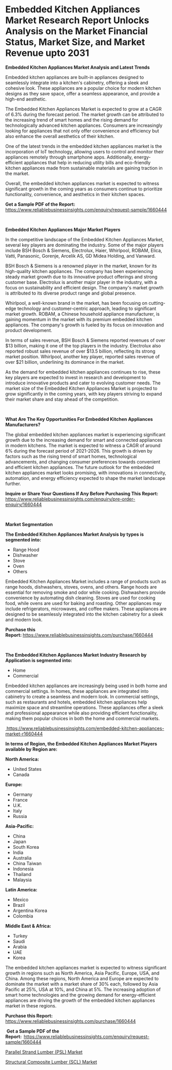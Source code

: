 <p><h1>Embedded Kitchen Appliances Market Research Report Unlocks Analysis on the Market Financial Status, Market Size, and Market Revenue upto 2031</h1></p><p><strong>Embedded Kitchen Appliances Market Analysis and Latest Trends</strong></p>
<p><p>Embedded kitchen appliances are built-in appliances designed to seamlessly integrate into a kitchen's cabinetry, offering a sleek and cohesive look. These appliances are a popular choice for modern kitchen designs as they save space, offer a seamless appearance, and provide a high-end aesthetic.</p><p>The Embedded Kitchen Appliances Market is expected to grow at a CAGR of 6.3% during the forecast period. The market growth can be attributed to the increasing trend of smart homes and the rising demand for technologically advanced kitchen appliances. Consumers are increasingly looking for appliances that not only offer convenience and efficiency but also enhance the overall aesthetics of their kitchen.</p><p>One of the latest trends in the embedded kitchen appliances market is the incorporation of IoT technology, allowing users to control and monitor their appliances remotely through smartphone apps. Additionally, energy-efficient appliances that help in reducing utility bills and eco-friendly kitchen appliances made from sustainable materials are gaining traction in the market.</p><p>Overall, the embedded kitchen appliances market is expected to witness significant growth in the coming years as consumers continue to prioritize functionality, convenience, and aesthetics in their kitchen spaces.</p></p>
<p><strong>Get a Sample PDF of the Report:&nbsp;</strong> <a href="https://www.reliablebusinessinsights.com/enquiry/request-sample/1660444">https://www.reliablebusinessinsights.com/enquiry/request-sample/1660444</a></p>
<p>&nbsp;</p>
<p><strong>Embedded Kitchen Appliances Major Market Players</strong></p>
<p><p>In the competitive landscape of the Embedded Kitchen Appliances Market, several key players are dominating the industry. Some of the major players include BSH Bosch & Siemens, Electrolux, Haier, Whirlpool, ROBAM, Elica, Vatti, Panasonic, Gorenje, Arcelik AS, GD Midea Holding, and Vanward.</p><p>BSH Bosch & Siemens is a renowned player in the market, known for its high-quality kitchen appliances. The company has been experiencing steady market growth due to its innovative product offerings and strong customer base. Electrolux is another major player in the industry, with a focus on sustainability and efficient design. The company's market growth is attributed to its diverse product range and global presence.</p><p>Whirlpool, a well-known brand in the market, has been focusing on cutting-edge technology and customer-centric approach, leading to significant market growth. ROBAM, a Chinese household appliance manufacturer, is gaining momentum in the market with its premium embedded kitchen appliances. The company's growth is fueled by its focus on innovation and product development.</p><p>In terms of sales revenue, BSH Bosch & Siemens reported revenues of over $13 billion, making it one of the top players in the industry. Electrolux also reported robust sales revenue of over $13.5 billion, reflecting its strong market position. Whirlpool, another key player, reported sales revenue of over $21 billion, underlining its dominance in the market.</p><p>As the demand for embedded kitchen appliances continues to rise, these key players are expected to invest in research and development to introduce innovative products and cater to evolving customer needs. The market size of the Embedded Kitchen Appliances Market is projected to grow significantly in the coming years, with key players striving to expand their market share and stay ahead of the competition.</p></p>
<p>&nbsp;</p>
<p><strong>What Are The Key Opportunities For Embedded Kitchen Appliances Manufacturers?</strong></p>
<p><p>The global embedded kitchen appliances market is experiencing significant growth due to the increasing demand for smart and connected appliances in modern kitchens. The market is expected to witness a CAGR of around 6% during the forecast period of 2021-2026. This growth is driven by factors such as the rising trend of smart homes, technological advancements, and changing consumer preferences towards convenient and efficient kitchen appliances. The future outlook for the embedded kitchen appliances market looks promising, with innovations in connectivity, automation, and energy efficiency expected to shape the market landscape further.</p></p>
<p><strong>Inquire or Share Your Questions If Any Before Purchasing This Report:</strong> <a href="https://www.reliablebusinessinsights.com/enquiry/pre-order-enquiry/1660444">https://www.reliablebusinessinsights.com/enquiry/pre-order-enquiry/1660444</a></p>
<p>&nbsp;</p>
<p><strong>Market Segmentation</strong></p>
<p><strong>The Embedded Kitchen Appliances Market Analysis by types is segmented into:</strong></p>
<p><ul><li>Range Hood</li><li>Dishwasher</li><li>Stove</li><li>Oven</li><li>Others</li></ul></p>
<p><p>Embedded Kitchen Appliances Market includes a range of products such as range hoods, dishwashers, stoves, ovens, and others. Range hoods are essential for removing smoke and odor while cooking. Dishwashers provide convenience by automating dish cleaning. Stoves are used for cooking food, while ovens are used for baking and roasting. Other appliances may include refrigerators, microwaves, and coffee makers. These appliances are designed to be seamlessly integrated into the kitchen cabinetry for a sleek and modern look.</p></p>
<p><strong>Purchase this Report:&nbsp;</strong><a href="https://www.reliablebusinessinsights.com/purchase/1660444">https://www.reliablebusinessinsights.com/purchase/1660444</a></p>
<p>&nbsp;</p>
<p><strong>The Embedded Kitchen Appliances Market Industry Research by Application is segmented into:</strong></p>
<p><ul><li>Home</li><li>Commercial</li></ul></p>
<p><p>Embedded kitchen appliances are increasingly being used in both home and commercial settings. In homes, these appliances are integrated into cabinetry to create a seamless and modern look. In commercial settings, such as restaurants and hotels, embedded kitchen appliances help maximize space and streamline operations. These appliances offer a sleek and professional appearance while also providing efficient functionality, making them popular choices in both the home and commercial markets.</p></p>
<p><a href="https://www.reliablebusinessinsights.com/embedded-kitchen-appliances-market-r1660444">&nbsp;https://www.reliablebusinessinsights.com/embedded-kitchen-appliances-market-r1660444</a></p>
<p><strong>In terms of Region, the Embedded Kitchen Appliances Market Players available by Region are:</strong></p>
<p>
    <p> <strong> North America: </strong>
        <ul>
            <li>United States</li>
            <li>Canada</li>
        </ul>
        </p> 
    <p> <strong> Europe: </strong>
        <ul>
            <li>Germany</li>
            <li>France</li>
            <li>U.K.</li>
            <li>Italy</li>
            <li>Russia</li>
        </ul>
        </p> 
    <p> <strong> Asia-Pacific: </strong>
        <ul>
            <li>China</li>
            <li>Japan</li>
            <li>South Korea</li>
            <li>India</li>
            <li>Australia</li>
            <li>China Taiwan</li>
            <li>Indonesia</li>
            <li>Thailand</li>
            <li>Malaysia</li>
        </ul>
        </p> 
    <p> <strong> Latin America: </strong>
        <ul>
            <li>Mexico</li>
            <li>Brazil</li>
            <li>Argentina Korea</li>
            <li>Colombia</li>
        </ul>
        </p> 
    <p> <strong> Middle East & Africa: </strong>
        <ul>
            <li>Turkey</li>
            <li>Saudi</li>
            <li>Arabia</li>
            <li>UAE</li>
            <li>Korea</li>
        </ul>
    </p>
    </p>
<p><p>The embedded kitchen appliances market is expected to witness significant growth in regions such as North America, Asia Pacific, Europe, USA, and China. Among these regions, North America and Europe are expected to dominate the market with a market share of 30% each, followed by Asia Pacific at 25%, USA at 10%, and China at 5%. The increasing adoption of smart home technologies and the growing demand for energy-efficient appliances are driving the growth of the embedded kitchen appliances market in these regions.</p></p>
<p><strong>Purchase this Report: </strong><a href="https://www.reliablebusinessinsights.com/purchase/1660444">https://www.reliablebusinessinsights.com/purchase/1660444</a></p>
<p>&nbsp;<strong>Get a Sample PDF of the Report:&nbsp;&nbsp;</strong><a href="https://www.reliablebusinessinsights.com/enquiry/request-sample/1660444">https://www.reliablebusinessinsights.com/enquiry/request-sample/1660444</a></p>
<p><strong></strong></p>
<p><p><a href="https://github.com/huqhwmcs55/Market-Research-Report-List-1/blob/main/parallel-strand-lumber-psl-market.md">Parallel Strand Lumber (PSL) Market</a></p><p><a href="https://github.com/dancokkoe288/Market-Research-Report-List-1/blob/main/structural-composite-lumber-scl-market.md">Structural Composite Lumber (SCL) Market</a></p></p>